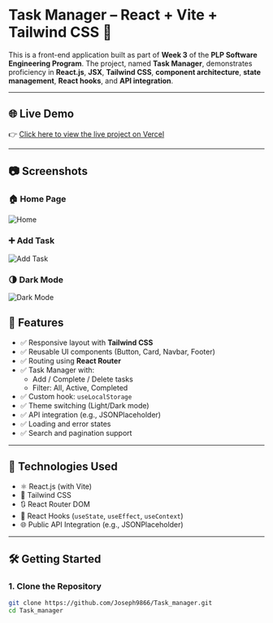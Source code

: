 # Task Manager – React + Vite + Tailwind CSS 🚀

This is a front-end application built as part of **Week 3** of the **PLP Software Engineering Program**. The project, named **Task Manager**, demonstrates proficiency in **React.js**, **JSX**, **Tailwind CSS**, **component architecture**, **state management**, **React hooks**, and **API integration**.

---

## 🌐 Live Demo

👉 [Click here to view the live project on Vercel](https://task-manager-smoky-sigma.vercel.app)

---
## 📷 Screenshots

### 🏠 Home Page
![Home](./screenshot/Screenshot1.png)

### ➕ Add Task
![Add Task](./screenshot/Screenshot1.png)

### 🌗 Dark Mode
![Dark Mode](./screenshot/Screenshot1.png)



## 📌 Features

- ✅ Responsive layout with **Tailwind CSS**
- ✅ Reusable UI components (Button, Card, Navbar, Footer)
- ✅ Routing using **React Router**
- ✅ Task Manager with:
  - Add / Complete / Delete tasks
  - Filter: All, Active, Completed
- ✅ Custom hook: `useLocalStorage`
- ✅ Theme switching (Light/Dark mode)
- ✅ API integration (e.g., JSONPlaceholder)
- ✅ Loading and error states
- ✅ Search and pagination support

---

## 🧱 Technologies Used

- ⚛️ React.js (with Vite)
- 🎨 Tailwind CSS
- 🔃 React Router DOM
- 🧠 React Hooks (`useState`, `useEffect`, `useContext`)
- 🌐 Public API Integration (e.g., JSONPlaceholder)

---

## 🛠️ Getting Started

### 1. Clone the Repository

```bash
git clone https://github.com/Joseph9866/Task_manager.git
cd Task_manager
